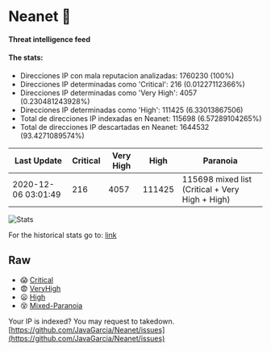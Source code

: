 # Neanet :hocho:
#### Threat intelligence feed
#### The stats:

- Direcciones IP con mala reputacion analizadas: 1760230 (100%)
- Direcciones IP determinadas como 'Critical':  216 (0.01227112366%)
- Direcciones IP determinadas como 'Very High':  4057 (0.230481243928%)
- Direcciones IP determinadas como 'High':  111425 (6.33013867506)
- Total de direcciones IP indexadas en Neanet:  115698 (6.57289104265%)
- Total de direcciones IP descartadas en Neanet:  1644532 (93.4271089574%)

| Last Update | Critical | Very High | High | Paranoia |
| --- | --- | --- | --- | --- |
| 2020-12-06 03:01:49 | 216 | 4057 | 111425 | 115698 mixed list (Critical + Very High + High)|

![Stats](https://docs.google.com/spreadsheets/d/e/2PACX-1vSnaNMIXVabIpDJjufMlzH7poXnshF3mgd8Is1g9ytUEzVsP5my4Trn8f-xkoLLQ38xpL3HtmUexLo6/pubchart?oid=501124687&format=image)

For the historical stats go to: [link](/stats.csv)
## Raw
- :scream: [Critical](https://raw.githubusercontent.com/JavaGarcia/Neanet/master/blacklists/neanet_critical.txt)
- :fearful: [VeryHigh](https://raw.githubusercontent.com/JavaGarcia/Neanet/master/blacklists/neanet_veryHigh.txtt)
- :frowning: [High](https://raw.githubusercontent.com/JavaGarcia/Neanet/master/blacklists/neanet_high.txt)
- :dizzy_face: [Mixed-Paranoia](https://raw.githubusercontent.com/JavaGarcia/Neanet/master/blacklists/neanet_all.txt)


Your IP is indexed? You may request to takedown. [https://github.com/JavaGarcia/Neanet/issues](https://github.com/JavaGarcia/Neanet/issues)



























































































































































































































































































































































































































































































































































































































































































































































































































































































































































































































































































































































































































































































































































































































































































































































































































































































































































































































































































































































































































































































































































































































































































































































































































































































































































































































































































